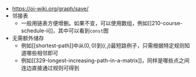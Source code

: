 - https://oi-wiki.org/graph/save/
- 邻接表
  - 一般用链表方便增删。如果不变，可以使用数组，例如[[210-course-schedule-ii]]，其中可以看到`const`图
- 无需额外储存
  - 例如[[shortest-path]]中从$(0,0)$到$(i,j)$最短路例子，只需根据特定规则知道哪些相邻即可
  - 例如[[329-longest-increasing-path-in-a-matrix]]，同样是哪些点之间连边直接通过规则可得到
